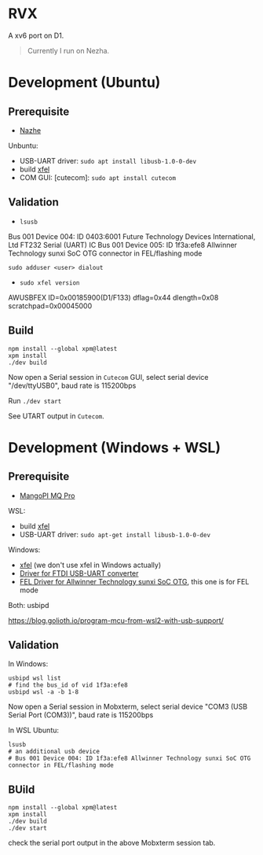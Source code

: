 # RVX

A xv6 port on D1.

> Currently I run on Nezha.


# Development (Ubuntu)

## Prerequisite

- [Nazhe](https://d1.docs.aw-ol.com/en/d1_dev/)

Unbuntu:
- USB-UART driver: `sudo apt install libusb-1.0-0-dev`
- build [xfel](https://github.com/xboot/xfel/tree/master/docs#linux-platform-1)
- COM GUI: [cutecom]: `sudo apt install cutecom`

## Validation

- `lsusb`

Bus 001 Device 004: ID 0403:6001 Future Technology Devices International, Ltd FT232 Serial (UART) IC
Bus 001 Device 005: ID 1f3a:efe8 Allwinner Technology sunxi SoC OTG connector in FEL/flashing mode

`sudo adduser <user> dialout`

- `sudo xfel version`

AWUSBFEX ID=0x00185900(D1/F133) dflag=0x44 dlength=0x08 scratchpad=0x00045000

## Build

```
npm install --global xpm@latest
xpm install
./dev build
```

Now open a Serial session in `Cutecom` GUI, select serial device "/dev/ttyUSB0", baud rate is 115200bps

Run `./dev start`

See UTART output in `Cutecom`.


# Development (Windows + WSL)

## Prerequisite

- [MangoPI MQ Pro](https://mangopi.org/mangopi_mqpro)

WSL:
- build [xfel](https://github.com/xboot/xfel/tree/master/docs#linux-platform-1)
- USB-UART driver: `sudo apt-get install libusb-1.0-0-dev`

Windows:
- [xfel](https://github.com/xboot/xfel/releases) (we don't use xfel in Windows actually)
- [Driver for FTDI USB-UART converter](https://ftdichip.com/drivers/)
- [FEL Driver for Allwinner Technology sunxi SoC OTG](https://zadig.akeo.ie/), this one is for FEL mode

Both: usbipd

https://blog.golioth.io/program-mcu-from-wsl2-with-usb-support/

## Validation

In Windows:

```
usbipd wsl list
# find the bus_id of vid 1f3a:efe8
usbipd wsl -a -b 1-8
```

Now open a Serial session in Mobxterm, select serial device "COM3 (USB Serial Port (COM3))", baud rate is 115200bps

In WSL Ubuntu:

```
lsusb
# an additional usb device
# Bus 001 Device 004: ID 1f3a:efe8 Allwinner Technology sunxi SoC OTG connector in FEL/flashing mode
```

## BUild

```
npm install --global xpm@latest
xpm install
./dev build
./dev start
```

check the serial port output in the above Mobxterm session tab.

